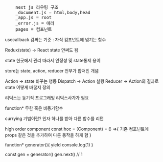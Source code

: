 <pre>
    next js 라우팅 구조
    _document.js = html,body,head
    _app.js = root
    _error.js = 에러
    pages = 컴포넌트
</pre>

usecallback 감싸는 기준 : 자식 컴포넌트에 넘기는 함수

Redux(state) -> React state 안써도 됨

state 한곳에서 관리 따라서 안정성 및 state통제 용이

store는 state, action, reducer 전부가 합쳐진 개념

Action -> state 바꾸는 행동
Dispatch -> Action 실행
Reducer -> Action의 결과로 state 어떻게 바꿀지 정의

리덕스는 동기적 프로그래밍
리덕스사가가 필요

function* 무한 혹은 비동기함수

currying 기법이란? 인자 하나를 받아 다른 함수를 리턴

high order component 
const hoc = (Component) = () =>{
    기존 컴포넌트에 props 같은 것을 추가하여 다른 동작을 하게 함
}

function* generator(){
    yield console.log(1)
}

const gen = generator()
gen.next() // 1